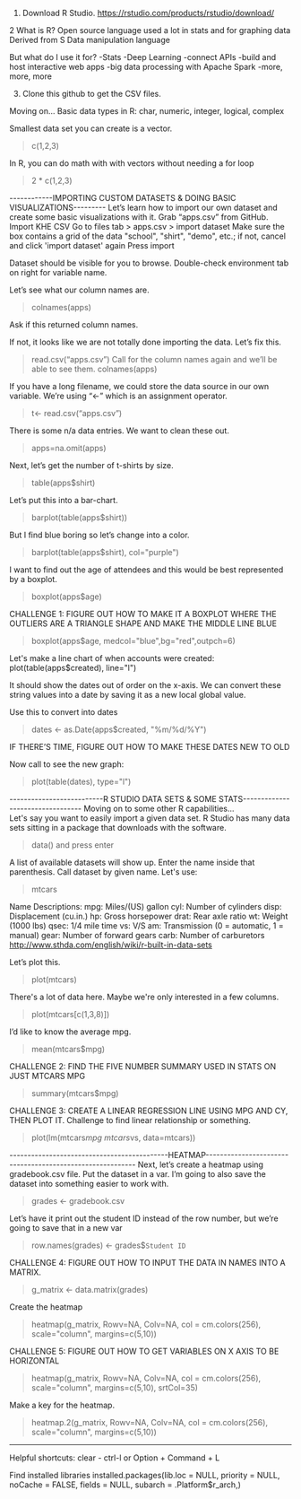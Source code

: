 
1. Download R Studio.
https://rstudio.com/products/rstudio/download/
  
  2 What is R?
  Open source language used a lot in stats and for graphing data
Derived from S
Data manipulation language

But what do I use it for? 
  -Stats
-Deep Learning
-connect APIs
-build and host interactive web apps
-big data processing with Apache Spark
-more, more, more

3. Clone this github to get the CSV files.

Moving on...
Basic data types in R:
  char, numeric, integer, logical, complex

Smallest data set you can create is a vector.
> c(1,2,3)

In R, you can do math with with vectors without needing a for loop
> 2 * c(1,2,3)


  
  ------------IMPORTING CUSTOM DATASETS & DOING BASIC VISUALIZATIONS---------
  Let’s learn how to import our own dataset and create some basic visualizations with it. Grab “apps.csv” from GitHub.
Import KHE CSV
Go to files tab > apps.csv > import dataset
Make sure the box contains a grid of the data "school", "shirt", "demo", etc.; if not, cancel and click 'import dataset' again
Press import

Dataset should be visible for you to browse. Double-check environment tab on right for variable name. 

Let’s see what our column names are. 
>	colnames(apps)

Ask if this returned column names.

If not, it looks like we are not totally done importing the data. Let’s fix this. 
>	read.csv(“apps.csv”)
Call for the column names again and we’ll be able to see them.
>	colnames(apps)

If you have a long filename, we could store the data source in our own variable. We’re using “<-” which is an assignment operator.
>	t<- read.csv(“apps.csv”)

There is some n/a data entries. We want to clean these out.  
>	apps=na.omit(apps)


Next, let’s get the number of t-shirts by size.
>	table(apps$shirt)

Let’s put this into a bar-chart.  
>	barplot(table(apps$shirt))

But I find blue boring so let’s change into a color. 
>	barplot(table(apps$shirt), col="purple")

I want to find out the age of attendees and this would be best represented by a boxplot.
>	boxplot(apps$age)

CHALLENGE 1: FIGURE OUT HOW TO MAKE IT A BOXPLOT WHERE THE OUTLIERS ARE A TRIANGLE SHAPE AND MAKE THE MIDDLE LINE BLUE
>	boxplot(apps$age, medcol="blue",bg="red",outpch=6)  

Let's make a line chart of when accounts were created:
  plot(table(apps$created), line="l")
  
It should show the dates out of order on the x-axis. We can convert these string values into a date by saving it as a new local global value.

Use this to convert into dates
 >	dates <- as.Date(apps$created, "%m/%d/%Y")

IF THERE’S TIME, FIGURE OUT HOW TO MAKE THESE DATES NEW TO OLD
  
Now call to see the new graph:
>	plot(table(dates), type="l")
  
--------------------------R STUDIO DATA SETS & SOME STATS---------------------------------
Moving on to some other R capabilities...  
Let's say you want to easily import a given data set. R Studio has many data sets sitting in a package that downloads with the software.
>	data()              and press enter

A list of available datasets will show up. Enter the name inside that parenthesis.
Call dataset by given name. Let's use:
>	mtcars

Name Descriptions:
mpg: Miles/(US) gallon
cyl: Number of cylinders
disp: Displacement (cu.in.)
hp: Gross horsepower
drat: Rear axle ratio
wt: Weight (1000 lbs)
qsec: 1/4 mile time
vs: V/S
am: Transmission (0 = automatic, 1 = manual)
gear: Number of forward gears
carb: Number of carburetors
http://www.sthda.com/english/wiki/r-built-in-data-sets

Let’s plot this.
 >	plot(mtcars)

There's a lot of data here. Maybe we're only interested in a few columns. 
>	plot(mtcars[c(1,3,8)])

I’d like to know the average mpg. 
>	mean(mtcars$mpg)

CHALLENGE 2: FIND THE FIVE NUMBER SUMMARY USED IN STATS ON JUST MTCARS MPG
> 	summary(mtcars$mpg)

CHALLENGE 3: CREATE A LINEAR REGRESSION LINE USING MPG AND CY, THEN PLOT IT. 
Challenge to find linear relationship or something.  
> plot(lm(mtcars$mpg~mtcars$vs, data=mtcars))

--------------------------------------------HEATMAP----------------------------------------------------------
Next, let’s create a heatmap using gradebook.csv file.
Put the dataset in a var. I’m going to also save the dataset into something easier to work with.
>	 grades <- gradebook.csv

Let’s have it print out the student ID instead of the row number, but we’re going to save that in a new var
> 	row.names(grades) <- grades$`Student ID`

CHALLENGE 4: FIGURE OUT HOW TO INPUT THE DATA IN NAMES INTO A MATRIX. 
>	g_matrix <- data.matrix(grades)

Create the heatmap
>	heatmap(g_matrix, Rowv=NA, Colv=NA, col = cm.colors(256), scale="column", margins=c(5,10))

CHALLENGE 5: FIGURE OUT HOW TO GET VARIABLES ON X AXIS TO BE HORIZONTAL
>	 heatmap(g_matrix, Rowv=NA, Colv=NA, col = cm.colors(256), scale="column", margins=c(5,10), srtCol=35)

Make a key for the heatmap. 
>	heatmap.2(g_matrix, Rowv=NA, Colv=NA, col = cm.colors(256), scale="column", margins=c(5,10))
 















--------------------------------------------------------------------------------------------------------------------
Helpful shortcuts:
clear - ctrl-l or Option + Command + L

Find installed libraries
installed.packages(lib.loc = NULL, priority = NULL,
                   noCache = FALSE, fields = NULL,
                   subarch = .Platform$r_arch,)
